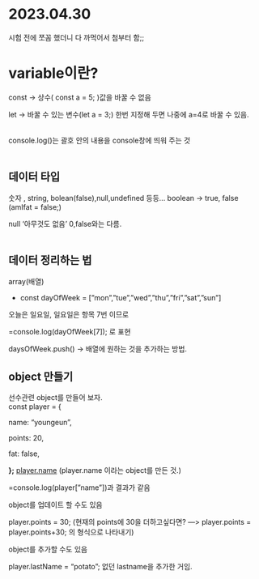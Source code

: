 <h1>2023.04.30</h1>
시험 전에 쪼꼼 했더니 다 까먹어서 첨부터 함;;

<h1>variable이란?</h1>

<p>const → 상수( const a = 5; )값을 바꿀 수 없음</p>
 <p>let →   바꿀 수 있는 변수(let a = 3;) 한번 지정해 두면 나중에 a=4로 바꿀 수 있음.</p>
<br>console.log()는 괄호 안의 내용을 console창에 띄워 주는 것
<br><br>

<h2>데이터 타입</h2>

숫자 , string, bolean(false),null,undefined 등등...
boolean → true, false (amIfat = false;) 

null ‘아무것도 없음’ 0,false와는 다름.<br><br>

<h2>데이터 정리하는 법</h2>
array(배열)

- const dayOfWeek = [”mon”,”tue”,”wed”,”thu”,”fri”,”sat”,”sun”]

오늘은 일요일, 일요일은 항목 7번 이므로

=console.log(dayOfWeek[7]); 로 표현

daysOfWeek.push() → 배열에 원하는 것을 추가하는 방법.

<h2>object 만들기</h2>
선수관련 object를 만들어 보자.<br>
const player = {

name: “youngeun”,

points: 20,

fat: false,

**};**
[player.name](http://player.name) (player.name 이라는 object를 만든 것.)

=console.log(player[”name”])과 결과가 같음

object를 업데이트 할 수도 있음

player.points = 30; (현재의 points에 30을 더하고싶다면?  —> player.points = player.points+30; 의 형식으로 나타내기)

object를 추가할 수도 있음

player.lastName = “potato”; 없던 lastname을 추가한 거임.


